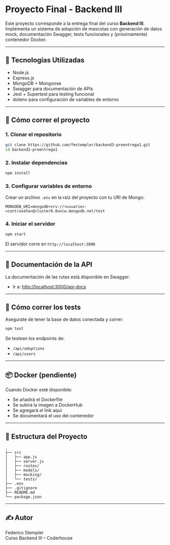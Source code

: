 # Proyecto Final - Backend III

Este proyecto corresponde a la entrega final del curso **Backend III**. Implementa un sistema de adopción de mascotas con generación de datos mock, documentación Swagger, tests funcionales y (próximamente) contenedor Docker.

---

## 🔧 Tecnologías Utilizadas

- Node.js
- Express.js
- MongoDB + Mongoose
- Swagger para documentación de APIs
- Jest + Supertest para testing funcional
- dotenv para configuración de variables de entorno

---

## 🚀 Cómo correr el proyecto

### 1. Clonar el repositorio

```bash
git clone https://github.com/fmstempler/backend3-preentrega1.git
cd backend3-preentrega1
```

### 2. Instalar dependencias

```bash
npm install
```

### 3. Configurar variables de entorno

Crear un archivo `.env` en la raíz del proyecto con tu URI de Mongo:

```env
MONGODB_URI=mongodb+srv://<usuario>:<contraseña>@cluster0.0uncw.mongodb.net/test
```

### 4. Iniciar el servidor

```bash
npm start
```

El servidor corre en `http://localhost:3000`

---

## 📖 Documentación de la API

La documentación de las rutas está disponible en Swagger:

- Ir a: [http://localhost:3000/api-docs](http://localhost:3000/api-docs)

---

## 🧪 Cómo correr los tests

Asegurate de tener la base de datos conectada y correr:

```bash
npm test
```

Se testean los endpoints de:
- `/api/adoptions`
- `/api/users`

---

## 📦 Docker (pendiente)

Cuando Docker esté disponible:
- Se añadirá el Dockerfile
- Se subirá la imagen a DockerHub
- Se agregará el link aquí
- Se documentará el uso del contenedor

---

## 📁 Estructura del Proyecto

```
.
├── src
│   ├── app.js
│   ├── server.js
│   ├── routes/
│   ├── models/
│   ├── mocking/
│   └── tests/
├── .env
├── .gitignore
├── README.md
└── package.json
```

---

## ✍️ Autor

Federico Stempler  
Curso Backend III – Coderhouse